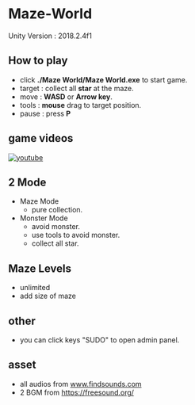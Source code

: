 # Maze-World
Unity Version : 2018.2.4f1 

## How to play
- click **./Maze World/Maze World.exe** to start game.
- target : collect all **star** at the maze.
- move : **WASD** or **Arrow key**.
- tools : **mouse** drag to target position.
- pause : press **P**

## game videos
[![youtube](https://img.youtube.com/vi/9E_fTqJt6iM/0.jpg)](https://www.youtube.com/watch?v=9E_fTqJt6iM "youtube")

## 2 Mode
- Maze Mode
  - pure collection.
- Monster Mode
  - avoid monster.
  - use tools to avoid monster.
  - collect all star.
  
## Maze Levels
- unlimited
- add size of maze

## other
- you can click keys "SUDO" to open admin panel.

## asset
- all audios from www.findsounds.com
- 2 BGM from https://freesound.org/

